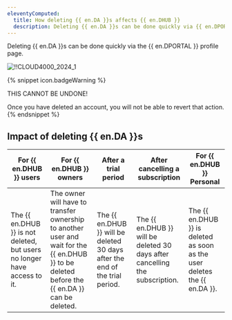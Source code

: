 ```yaml
---
eleventyComputed:
  title: How deleting {{ en.DA }}s affects {{ en.DHUB }}
  description: Deleting {{ en.DA }}s can be done quickly via {{ en.DPORTAL }}, and will impact {{ en.DHUB }} in different ways.
---
```


Deleting {{ en.DA }}s can be done quickly via the {{ en.DPORTAL }} profile page.

![!!CLOUD4000_2024_1](https://cdnweb.devolutions.net/docs/CLOUD4000_2024_1.png)

{% snippet icon.badgeWarning %}

THIS CANNOT BE UNDONE!

Once you have deleted an account, you will not be able to revert that action.
{% endsnippet %}

## Impact of deleting {{ en.DA }}s

| For {{ en.DHUB }} users | For {{ en.DHUB }} owners | After a trial period | After cancelling a subscription | For {{ en.DHUB }} Personal | 
|---------------------------|-----------------------|-----------------------|------------------------|--------------|
| The {{ en.DHUB }} is not deleted, but users no longer have access to it. | The owner will have to transfer ownership to another user and wait for the {{ en.DHUB }} to be deleted before the {{ en.DA }} can be deleted. | The {{ en.DHUB }} will be deleted 30 days after the end of the trial period. | The {{ en.DHUB }} will be deleted 30 days after cancelling the subscription. | The {{ en.DHUB }} is deleted as soon as the user deletes the {{ en.DA }}. |